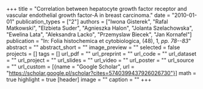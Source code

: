 +++
title = "Correlation between hepatocyte growth factor receptor and vascular endothelial growth factor-A in breast carcinoma."
date = "2010-01-01"
publication_types = ["2"]
authors = ["Iwona Gisterek", "Rafal Matkowski", "Elzbieta Suder", "Agnieszka Halon", "Jolanta Szelachowska", "Ewelina Lata", "Aleksandra Lacko", "Przemyslaw Biecek", "Jan Kornafel"]
publication = "In: Folia histochemica et cytobiologica, (48), 1, _pp. 78--83_"
abstract = ""
abstract_short = ""
image_preview = ""
selected = false
projects = []
tags = []
url_pdf = ""
url_preprint = ""
url_code = ""
url_dataset = ""
url_project = ""
url_slides = ""
url_video = ""
url_poster = ""
url_source = ""
url_custom = [{name = "Google Scholar", url = "https://scholar.google.pl/scholar?cites=5740399437926026730"}]
math = true
highlight = true
[header]
image = ""
caption = ""
+++
